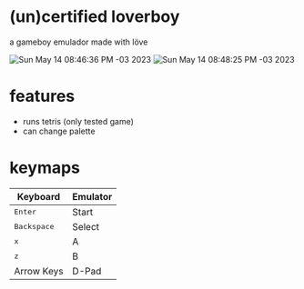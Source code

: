 # (un)certified loverboy
a gameboy emulador made with löve

![Sun May 14 08:46:36 PM -03 2023](https://github.com/brennop/loverboy/assets/38540987/c84adc10-d394-4978-91f6-4644ca234495)
![Sun May 14 08:48:25 PM -03 2023](https://github.com/brennop/loverboy/assets/38540987/68336007-ce86-46b7-a044-c815cef5e8bb)

# features

- runs tetris (only tested game)
- can change palette

# keymaps

| Keyboard             | Emulator |
|----------------------|----------|
| <kbd>Enter</kbd>     | Start    |
| <kbd>Backspace</kbd> | Select   |
| <kbd>x</kdb>         | A        |
| <kbd>z</kdb>         | B        |
| Arrow Keys           | D-Pad    |
